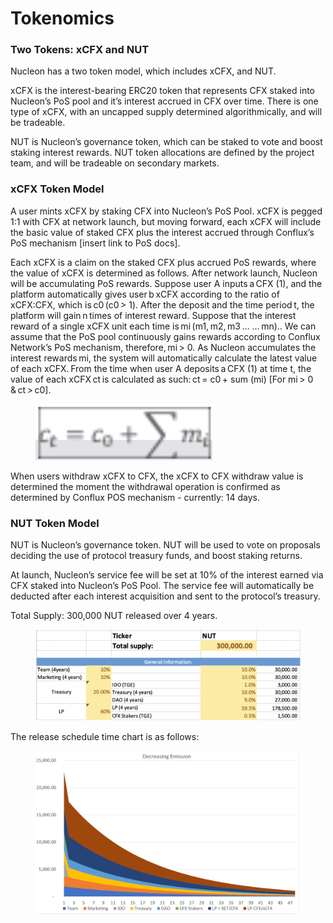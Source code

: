 # Tokenomics

### Two Tokens: xCFX and NUT &#x20;

Nucleon has a two token model, which includes xCFX, and NUT.  &#x20;

xCFX is the interest-bearing ERC20 token that represents CFX staked into Nucleon’s PoS pool and it’s interest accrued in CFX over time. There is one type of xCFX, with an uncapped supply determined algorithmically, and will be tradeable. &#x20;

NUT is Nucleon’s governance token, which can be staked to vote and boost staking interest rewards. NUT token allocations are defined by the project team, and will be tradeable on secondary markets. &#x20;

### xCFX Token Model&#x20;

A user mints xCFX by staking CFX into Nucleon’s PoS Pool. xCFX is pegged 1:1 with CFX at network launch, but moving forward, each xCFX will include the basic value of staked CFX plus the interest accrued through Conflux’s PoS mechanism \[insert link to PoS docs].&#x20;

Each xCFX is a claim on the staked CFX plus accrued PoS rewards, where the value of xCFX is determined as follows. After network launch, Nucleon will be accumulating PoS rewards. Suppose user A inputs a CFX (1), and the platform automatically gives user b xCFX according to the ratio of xCFX:CFX, which is c0 (c0 > 1). After the deposit and the time period t, the platform will gain n times of interest reward. Suppose that the interest reward of a single xCFX unit each time is mi (m1, m2, m3 … … mn).. We can assume that the PoS pool continuously gains rewards according to Conflux Network’s PoS mechanism, therefore, mi > 0. As Nucleon accumulates the interest rewards mi, the system will automatically calculate the latest value of each xCFX. From the time when user A deposits a CFX (1) at time t, the value of each xCFX ct is calculated as such: ct = c0 + sum (mi) \[For mi > 0 & ct > c0]. &#x20;

<figure><img src="../.gitbook/assets/image.png" alt=""><figcaption></figcaption></figure>

When users withdraw xCFX to CFX, the xCFX to CFX withdraw value is determined the moment the withdrawal operation is confirmed as determined by Conflux POS mechanism - currently: 14 days.&#x20;

&#x20;

### NUT Token Model&#x20;

NUT is Nucleon’s governance token. NUT will be used to vote on proposals deciding the use of protocol treasury funds, and boost staking returns.&#x20;

At launch, Nucleon’s service fee will be set at 10% of the interest earned via CFX staked into Nucleon’s PoS Pool. The service fee will automatically be deducted after each interest acquisition and sent to the protocol’s treasury. &#x20;

Total Supply: 300,000 NUT released over 4 years. &#x20;

<figure><img src="../.gitbook/assets/image (9).png" alt=""><figcaption></figcaption></figure>

The release schedule time chart is as follows:

<figure><img src="../.gitbook/assets/image (4).png" alt=""><figcaption></figcaption></figure>
